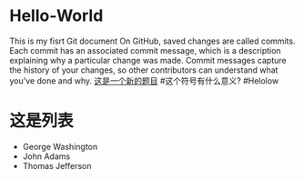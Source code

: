 # Hello-World
This is my fisrt Git document
On GitHub, saved changes are called commits. Each commit has an associated commit message, which is a description explaining why a particular change was made. Commit messages capture the history of your changes, so other contributors can understand what you’ve done and why.
[这是一个新的题目](https://www.google.com)
#这个符号有什么意义? 
#Helolow
# 这是列表
- George Washington
- John Adams
- Thomas Jefferson


